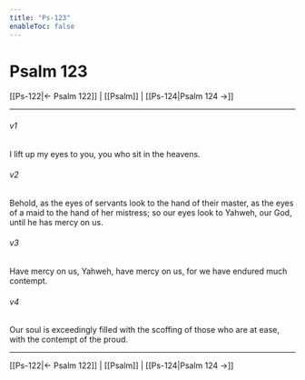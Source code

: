 ```yaml
---
title: "Ps-123"
enableToc: false
---
```

# Psalm 123

[[Ps-122|← Psalm 122]] | [[Psalm]] | [[Ps-124|Psalm 124 →]]
***



###### v1 
I lift up my eyes to you, you who sit in the heavens. 

###### v2 
Behold, as the eyes of servants look to the hand of their master, as the eyes of a maid to the hand of her mistress; so our eyes look to Yahweh, our God, until he has mercy on us. 

###### v3 
Have mercy on us, Yahweh, have mercy on us, for we have endured much contempt. 

###### v4 
Our soul is exceedingly filled with the scoffing of those who are at ease, with the contempt of the proud.

***
[[Ps-122|← Psalm 122]] | [[Psalm]] | [[Ps-124|Psalm 124 →]]
